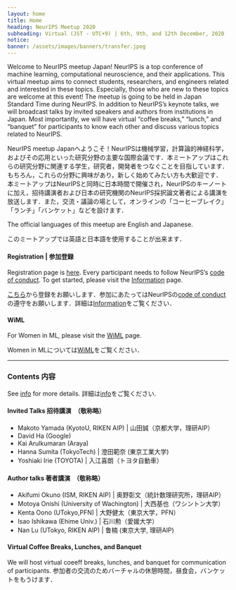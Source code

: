 ```yaml
---
layout: home
title: Home
heading: NeurIPS Meetup 2020
subheading: Virtual (JST - UTC+9) | 6th, 9th, and 12th December, 2020
notice: 
banner: /assets/images/banners/transfer.jpeg
---
```


Welcome to NeurIPS meetup Japan! NeurIPS is a top conference of machine learning, computational neuroscience, and their applications. This virtual meetup aims to connect students, researchers, and engineers related and interested in these topics. Especially, those who are new to these topics are welcome at this event! 
The meetup is going to be held in Japan Standard Time during NeurIPS. In addition to NeurIPS’s keynote talks, we will broadcast talks by invited speakers and authors from institutions in Japan. Most importantly, we will have virtual “coffee breaks,” “lunch,” and “banquet” for participants to know each other and discuss various topics related to NeurIPS. 

NeurIPS meetup Japanへようこそ！NeurIPSは機械学習，計算論的神経科学，およびその応用といった研究分野の主要な国際会議です．本ミートアップはこれらの研究分野に関連する学生，研究者，開発者をつなぐことを目指しています．もちろん，これらの分野に興味があり，新しく始めてみたい方も大歓迎です． 本ミートアップはNeurIPSと同時に日本時間で開催され，NeurIPSのキーノートに加え，招待講演者および日本の研究機関のNeurIPS採択論文著者による講演を放送します．また，交流・議論の場として，オンラインの「コーヒーブレイク」「ランチ」「バンケット」などを設けます．


The official languages of this meetup are English and Japanese. 

このミートアップでは英語と日本語を使用することが出来ます．

#### Registration \| 参加登録

Registration page is [here](https://c5dc59ed978213830355fc8978.doorkeeper.jp/events/114241). Every participant needs to follow NeurIPS’s [code of conduct](https://nips.cc/public/CodeOfConduct). To get started, please visit the [Information](/info.html) page.

[こちら](https://c5dc59ed978213830355fc8978.doorkeeper.jp/events/114241)から登録をお願いします．参加にあたってはNeurIPSの[code of conduct](https://nips.cc/public/CodeOfConduct)の遵守をお願いします．詳細は[Information](/info.html)をご覧ください．

#### WiML

For Women in ML, please visit the [WiML](/wiml.html) page.

Women in MLについては[WiML](/wiml.html)をご覧ください．

---

### Contents 内容

See [info](/info.html) for more details. 詳細は[info](/info.html)をご覧ください.

#### Invited Talks 招待講演　（敬称略）

- Makoto Yamada (KyotoU, RIKEN AIP) \| 山田誠（京都大学，理研AIP）
- David Ha (Google)
- Kai Arulkumaran (Araya)
- Hanna Sumita (TokyoTech) \| 澄田範奈 (東京工業大学)
- Yoshiaki Irie (TOYOTA) \| 入江喜朗（トヨタ自動車）

#### Author talks  著者講演　（敬称略）

- Akifumi Okuno (ISM, RIKEN AIP) \| 奥野彰文（統計数理研究所，理研AIP）
- Motoya Onishi (University of Wachington) \| 大西基也（ワシントン大学）
- Kenta Oono (UTokyo,PFN) \| 大野健太（東京大学，PFN）
- Isao Ishikawa (Ehime Univ.) \| 石川勲（愛媛大学）
- Nan Lu (UTokyo, RIKEN AIP) \| 鲁楠 (東京大学, 理研AIP)

#### Virtual Coffee Breaks, Lunches, and Banquet

We will host virtual coeeff breaks, lunches, and banquet for communication of participants. 参加者の交流のためバーチャルの休憩時間，昼食会，バンケットをもうけます．